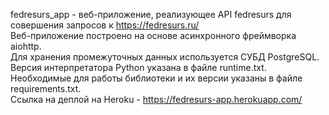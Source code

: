 fedresurs_app - веб-приложение, реализующее API fedresurs для совершения запросов к https://fedresurs.ru/  
Веб-приложение построено на основе асинхронного фреймворка aiohttp.  
Для хранения промежуточных данных используется СУБД PostgreSQL.  
Версия интерпретатора Python указана в файле runtime.txt.  
Необходимые для работы библиотеки и их версии указаны в файле requirements.txt.  
Ссылка на деплой на Heroku - https://fedresurs-app.herokuapp.com/  
